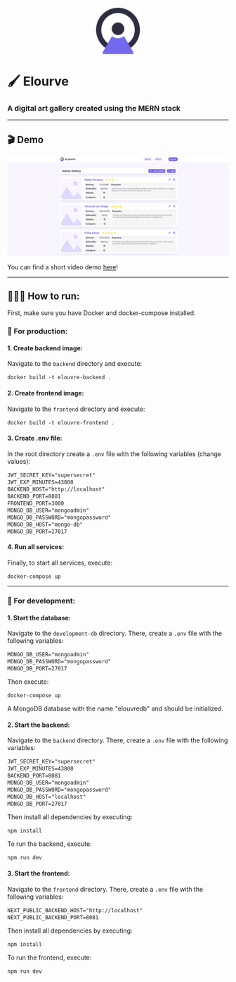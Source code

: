 
<p align="center">
    <img src="frontend/public/elouvre-logo.svg" width="100px"/>
</p>

# 🖌️ Elourve
### A digital art gallery created using the MERN stack

---

## 🎬 Demo
<p align="center">
    <img src="doc/preview.png" width="700px"/>
</p>

You can find a short video demo [here](doc/demo.mp4)!

---

## 🏃🏻‍♂️ How to run:
First, make sure you have Docker and docker-compose installed.

### 🚀 For production:

#### 1. Create backend image:
Navigate to the ``backend`` directory and execute:
```
docker build -t elouvre-backend .
```

#### 2. Create frontend image:
Navigate to the ``frontend`` directory and execute:
```
docker build -t elouvre-frontend .
```

#### 3. Create .env file:
In the root directory create a ``.env`` file with the following variables (change values):
```config
JWT_SECRET_KEY="supersecret"
JWT_EXP_MINUTES=43800
BACKEND_HOST="http://localhost"
BACKEND_PORT=8081
FRONTEND_PORT=3000
MONGO_DB_USER="mongoadmin"
MONGO_DB_PASSWORD="mongopassword"
MONGO_DB_HOST="mongo-db"
MONGO_DB_PORT=27017
```

#### 4. Run all services:
Finally, to start all services, execute:
```
docker-compose up
```

---

### 🔧 For development:

#### 1. Start the database:
Navigate to the ``development-db`` directory. There, create a ``.env`` file with the following variables:
```config
MONGO_DB_USER="mongoadmin"
MONGO_DB_PASSWORD="mongopassword"
MONGO_DB_PORT=27017
```

Then execute:
```
docker-compose up
```

A MongoDB database with the name "elouvredb" and should be initialized.


#### 2. Start the backend:
Navigate to the ``backend`` directory. There, create a ``.env`` file with the following variables:
```config
JWT_SECRET_KEY="supersecret"
JWT_EXP_MINUTES=43800
BACKEND_PORT=8081
MONGO_DB_USER="mongoadmin"
MONGO_DB_PASSWORD="mongopassword"
MONGO_DB_HOST="localhost"
MONGO_DB_PORT=27017
```

Then install all dependencies by executing:
```
npm install
```

To run the backend, execute:
```
npm run dev
```

#### 3. Start the frontend:
Navigate to the ``frontend`` directory. There, create a ``.env`` file with the following variables:
```config
NEXT_PUBLIC_BACKEND_HOST="http://localhost"
NEXT_PUBLIC_BACKEND_PORT=8081
```

Then install all dependencies by executing:
```
npm install
```

To run the frontend, execute:
```
npm run dev
```